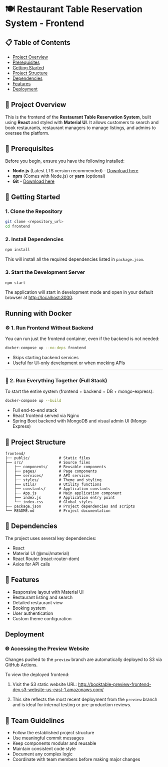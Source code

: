 # 🍽️ Restaurant Table Reservation System - Frontend

## 📋 Table of Contents
- [Project Overview](#project-overview)
- [Prerequisites](#prerequisites)
- [Getting Started](#getting-started)
- [Project Structure](#project-structure)
- [Dependencies](#dependencies)
- [Features](#features)
- [Deployment](#Deployment)

## 📌 Project Overview
This is the frontend of the **Restaurant Table Reservation System**, built using **React** and styled with **Material UI**. It allows customers to search and book restaurants, restaurant managers to manage listings, and admins to oversee the platform.

## 📌 Prerequisites
Before you begin, ensure you have the following installed:
- **Node.js** (Latest LTS version recommended) - [Download here](https://nodejs.org/)
- **npm** (Comes with Node.js) or **yarn** (optional)
- **Git** - [Download here](https://git-scm.com/)

## 📌 Getting Started

### 1. Clone the Repository
```bash
git clone <repository_url>
cd frontend
```

### 2. Install Dependencies
```bash
npm install
```
This will install all the required dependencies listed in `package.json`.

### 3. Start the Development Server
```bash
npm start
```
The application will start in development mode and open in your default browser at [http://localhost:3000](http://localhost:3000).


## Running with Docker

### ⚙️ 1. Run Frontend Without Backend

You can run just the frontend container, even if the backend is not needed:

```bash
docker-compose up --no-deps frontend
```

- Skips starting backend services
- Useful for UI-only development or when mocking APIs

---

### 🚀 2. Run Everything Together (Full Stack)

To start the entire system (frontend + backend + DB + mongo-express):

```bash
docker-compose up --build
```

- Full end-to-end stack
- React frontend served via Nginx
- Spring Boot backend with MongoDB and visual admin UI (Mongo Express)

## 📌 Project Structure
```
frontend/
├── public/             # Static files
├── src/                # Source files
│   ├── components/     # Reusable components
│   ├── pages/          # Page components
│   ├── services/       # API services
│   ├── styles/         # Theme and styling
│   ├── utils/          # Utility functions
│   ├── constants/      # Application constants
│   ├── App.js          # Main application component
│   ├── index.js        # Application entry point
│   └── index.css       # Global styles
├── package.json        # Project dependencies and scripts
└── README.md           # Project documentation
```

## 📌 Dependencies
The project uses several key dependencies:
- React
- Material UI (@mui/material)
- React Router (react-router-dom)
- Axios for API calls

## 📌 Features
- Responsive layout with Material UI
- Restaurant listing and search
- Detailed restaurant view
- Booking system
- User authentication
- Custom theme configuration

## Deployment

### 🌐 Accessing the Preview Website

Changes pushed to the `preview` branch are automatically deployed to S3 via GitHub Actions.

To view the deployed frontend:
1. Visit the S3 static website URL: http://booktable-preview-frontend-dev.s3-website-us-east-1.amazonaws.com/

2. This site reflects the most recent deployment from the `preview` branch and is ideal for internal testing or pre-production reviews.

## 📌 Team Guidelines
- Follow the established project structure
- Use meaningful commit messages
- Keep components modular and reusable
- Maintain consistent code style
- Document any complex logic
- Coordinate with team members before making major changes
